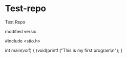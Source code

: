 Test-repo
=========

Test Repo

modified versio.

#include <stio.h>

int main(voif)
{
    (void)printf ("This is my first program\n");
}
